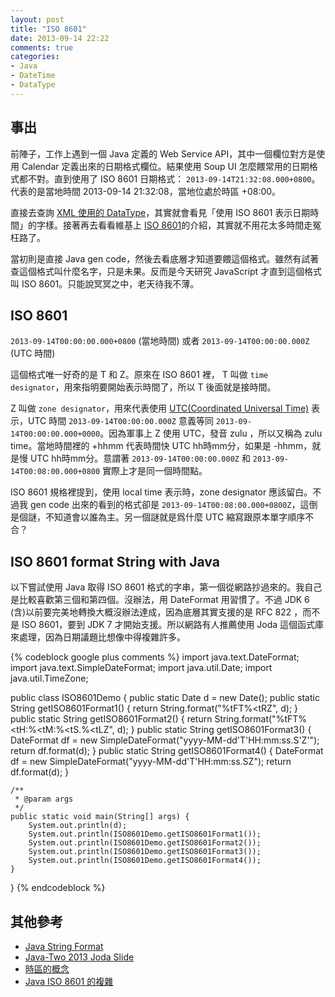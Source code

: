 ```yaml
---
layout: post
title: "ISO 8601"
date: 2013-09-14 22:22
comments: true
categories: 
- Java
- DateTime
- DataType
---
```

## 事出
前陣子，工作上遇到一個 Java 定義的 Web Service API，其中一個欄位對方是使用 Calendar 定義出來的日期格式欄位。結果使用 Soup UI 怎麼餵常用的日期格式都不對。直到使用了 ISO 8601 日期格式：
`2013-09-14T21:32:08.000+0800`。代表的是當地時間 2013-09-14 21:32:08，當地位處於時區 +08:00。

直接去查詢 [XML 使用的 DataType][xml_datatype]，其實就會看見「使用 ISO 8601 表示日期時間」的字樣。接著再去看看維基上 [ISO 8601][iso8601]的介紹，其實就不用花太多時間走冤枉路了。

當初則是直接 Java gen code，然後去看底層才知道要餵這個格式。雖然有試著查這個格式叫什麼名字，只是未果。反而是今天研究 JavaScript 才直到這個格式叫 ISO 8601。只能說冥冥之中，老天待我不薄。


## ISO 8601
`2013-09-14T00:00:00.000+0800` (當地時間) 或者 `2013-09-14T00:00:00.000Z` (UTC 時間)

這個格式唯一好奇的是 T 和 Z。原來在 ISO 8601 裡， T 叫做 `time designator`，用來指明要開始表示時間了，所以 T 後面就是接時間。

Z 叫做 `zone designator`，用來代表使用 [UTC(Coordinated Universal Time)][utc] 表示，UTC 時間 `2013-09-14T00:00:00.000Z` 意義等同 `2013-09-14T00:00:00.000+0000`。因為軍事上 Z 使用 UTC，發音 zulu ，所以又稱為 zulu time。當地時間裡的 +hhmm 代表時間快 UTC hh時mm分，如果是 -hhmm，就是慢 UTC hh時mm分。意謂著 `2013-09-14T00:00:00.000Z` 和 `2013-09-14T00:08:00.000+0800` 實際上才是同一個時間點。

ISO 8601 規格裡提到，使用 local time 表示時，zone designator 應該留白。不過我 gen code 出來的看到的格式卻是 `2013-09-14T00:08:00.000+0800Z`，這倒是個謎，不知道會以誰為主。另一個謎就是爲什麼 UTC 縮寫跟原本單字順序不合？


## ISO 8601 format String with Java
以下嘗試使用 Java 取得 ISO 8601 格式的字串，第一個從網路抄過來的。我自己是比較喜歡第三個和第四個。沒辦法，用 DateFormat 用習慣了。不過 JDK 6 (含)以前要完美地轉換大概沒辦法達成，因為底層其實支援的是 RFC 822 ，而不是 ISO 8601，要到 JDK 7 才開始支援。所以網路有人推薦使用 Joda 這個函式庫來處理，因為日期議題比想像中得複雜許多。

{% codeblock google plus comments %}
import java.text.DateFormat;
import java.text.SimpleDateFormat;
import java.util.Date;
import java.util.TimeZone;


public class ISO8601Demo {
	public static Date d = new Date();
	public static String getISO8601Format1() { return String.format("%tFT%<tRZ", d); }
	public static String getISO8601Format2() { return String.format("%tFT%<tH:%<tM:%<tS.%<tLZ", d); }
	public static String getISO8601Format3() { 
	    DateFormat df = new SimpleDateFormat("yyyy-MM-dd'T'HH:mm:ss.S'Z'");
	    return df.format(d);
	}
	public static String getISO8601Format4() { 
	    DateFormat df = new SimpleDateFormat("yyyy-MM-dd'T'HH:mm:ss.SZ");
	    return df.format(d);
	}
	
	/**
	 * @param args
	 */
	public static void main(String[] args) {
		System.out.println(d);
		System.out.println(ISO8601Demo.getISO8601Format1());
		System.out.println(ISO8601Demo.getISO8601Format2());
		System.out.println(ISO8601Demo.getISO8601Format3());
		System.out.println(ISO8601Demo.getISO8601Format4());
	}
}
{% endcodeblock %}


## 其他參考

* [Java String Format](http://docs.oracle.com/javase/1.5.0/docs/api/java/util/Formatter.html#syntax)
* [Java-Two 2013 Joda Slide](http://jay-fva.blogspot.tw/2010/02/24gmtutc.html)
* [時區的概念](http://jay-fva.blogspot.tw/2010/02/24gmtutc.html)
* [Java ISO 8601 的複雜](http://stackoverflow.com/questions/2201925/converting-iso8601-compliant-string-to-java-util-date)

[iso8601]: http://zh.wikipedia.org/wiki/ISO_8601  "ISO 8601"
[xml_datatype]: http://www.w3.org/TR/xmlschema-2/#dateTime "XML DataType"
[utc]: http://zh.wikipedia.org/zh-hant/%E5%8D%8F%E8%B0%83%E4%B8%96%E7%95%8C%E6%97%B6 "UTC"

